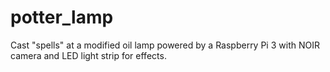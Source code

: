 # potter_lamp
Cast "spells" at a modified oil lamp powered by a Raspberry Pi 3 with NOIR camera and LED light strip for effects.
